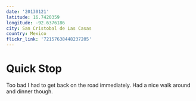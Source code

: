 ```yaml
---
date: '20130121'
latitude: 16.7420359
longitude: -92.6376186
city: San Cristobal de Las Casas
country: Mexico
flickr_link: '72157638448237205'
---
```


# Quick Stop
Too bad I had to get back on the road immediately. Had a nice walk around and dinner though. 
